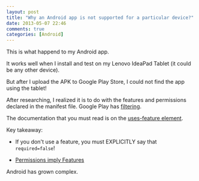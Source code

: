 ```yaml
---
layout: post
title: "Why an Android app is not supported for a particular device?"
date: 2013-05-07 22:46
comments: true
categories: [Android]
---
```


This is what happend to my Android app.

It works well when I install and test on my Lenovo IdeaPad Tablet (it could be any other device). 

But after I upload the APK to Google Play Store, I could not find the app using the tablet!

<!-- more -->

After researching, I realized it is to do with the features and permissions declared in the manifest file. Google Play has [filtering](http://developer.android.com/google/play/filters.html).

The documentation that you must read is on the [uses-feature element](http://developer.android.com/guide/topics/manifest/uses-feature-element.html#market-feature-filtering). 

Key takeaway:

- If you don't use a feature, you must EXPLICITLY say that `required=false`!

- [Permissions imply Features](http://developer.android.com/guide/topics/manifest/uses-feature-element.html#permissions)

Android has grown complex.